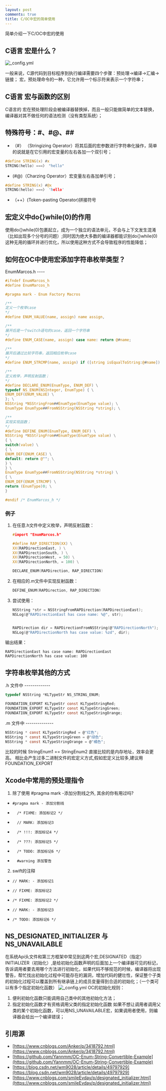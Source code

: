 ```yaml
---
layout: post
comments: true
title: C/OC中宏的简单使用
---
```


简单介绍一下C/OC中宏的使用

## C语言 宏是什么？
![_config.yml](/images/gcc_make_step.jpeg)

一般来说，C源代码到目标程序到执行编译需要四个步骤：预处理->编译->汇编->链接；
宏，预处理命令的一种，它允许用一个标示符来表示一个字符串；

## C语言 宏与函数的区别
C语言的 宏在预处理阶段会被编译器替换掉，而且一般只能做简单的文本替换，编译器对其不做任何的语法检测（没有类型系统）；

## 特殊符号：#、#@、##
+ （#） （Stringizing Operator）将其后面的宏参数进行字符串化操作，简单的说就是在它引用的宏变量的左右各加一个双引号；
```c
#define STRING(x) #x
STRING(hello) ===〉 "hello"
```
+ (#@)（Charzing Operator）宏变量左右各加单引号；
```c
#define STRING(x) #@x
STRING(hello) ===〉 'hello'
```
+ （++）(Token-pasting Operator)拼接符号

## 宏定义中do{}while(0)的作用
使用do{}while(0)包裹起立，成为一个独立的语法单元，不会与上下文发生混淆（比如出现多个分号的问题）;同时因为绝大多数的编译器都能识别do{}while(0)这种无用的循环并进行优化，所以使用这种方式不会导致程序的性能降低；

## 如何在OC中使用宏添加字符串枚举类型？
 EnumMarcos.h ----
 ```c
 #ifndef EnumMarcos_h
#define EnumMarcos_h

#pragma mark - Enum Factory Macros

/**
 定义一个枚举case
 */
#define ENUM_VALUE(name, assign) name assign,

/**
 展开后是一个switch语句的case，返回一个字符串
 */
#define ENUM_CASE(name, assign) case name: return @#name;

/**
 展开后通过比较字符串，返回相应枚举case
 */
#define ENUM_STRCMP(name, assign) if ([string isEqualToString:@#name]) return name;

/**
 定义枚举，声明反射函数；
 */
#define DECLARE_ENUM(EnumType, ENUM_DEF) \
typedef NS_ENUM(NSInteger, EnumType) { \
ENUM_DEF(ENUM_VALUE) \
}; \
NSString *NSStringFrom##EnumType(EnumType value); \
EnumType EnumType##FromNSString(NSString *string); \

/**
 实现实现函数；
 */
#define DEFINE_ENUM(EnumType, ENUM_DEF) \
NSString *NSStringFrom##EnumType(EnumType value) \
{ \
switch(value) \
{ \
ENUM_DEF(ENUM_CASE) \
default: return @""; \
} \
} \
EnumType EnumType##FromNSString(NSString *string) \
{ \
ENUM_DEF(ENUM_STRCMP) \
return (EnumType)0; \
}

#endif /* EnumMarcos_h */
 ```
### 例子

1. 在任意.h文件中定义枚举，声明反射函数：

	```c
	#import "EnumMarcos.h"

	#define RAP_DIRECTION(XX) \
	XX(RAPDirectionEast, ) \
	XX(RAPDirectionSouth, ) \
	XX(RAPDirectionWest, = 50) \
	XX(RAPDirectionNorth, = 100) \

	DECLARE_ENUM(RAPDirection, RAP_DIRECTION)
	```

2. 在相应的.m文件中实现反射函数：

	```c
	DEFINE_ENUM(RAPDirection, RAP_DIRECTION)
	```

3. 尝试使用：

	```c
    NSString *str = NSStringFromRAPDirection(RAPDirectionEast);
    NSLog(@"RAPDirectionEast has case name: %@", str);
    
    
    RAPDirection dir = RAPDirectionFromNSString(@"RAPDirectionNorth");
    NSLog(@"RAPDirectionNorth has case value: %zd", dir);
	```

输出结果：

```
RAPDirectionEast has case name: RAPDirectionEast
RAPDirectionNorth has case value: 100
```


## 字符串枚举其他的方式
.h 文件中 -------------
```c
typedef NSString *KLTypeStr NS_STRING_ENUM;

FOUNDATION_EXPORT KLTypeStr const KLTypeStringRed;
FOUNDATION_EXPORT KLTypeStr const KLTypeStringGreen;
FOUNDATION_EXPORT KLTypeStr const KLTypeStringOrange;
```
.m 文件中 --------------
```c
NSString * const KLTypeStringRed = @"红色";
NSString * const KLTypeStringGreen = @"绿色";
NSString * const KLTypeStringOrange = @"橘色"; 
```
比较的时候 StringEnum1 == StringEnum2 直接比较的是内存地址，效率会更高。
相比会产生过多二进制文件的宏定义方式,假如宏定义比较多,建议用FOUNDATION_EXPORT

## Xcode中常用的预处理指令
1. 除了使用 #pragma mark -添加分割线之外, 其余的你有用过吗?
*     #pragma mark - 添加分割线
* 		/* FIXME: 添加标记2 */
* 		// MARK: 添加标记3
* 		/* !!!: 添加标记4 */
* 		/* ???: 添加标记5 */
* 		/* TODO: 添加标记6 */
* 		#warning 添加警告
2. swift的注释
*     // MARK: - 添加标记1   
*     // FIXME: 添加标记2    
*     /* FIXME: 添加标记2 */    
*     // MARK: - 添加标记3    
*     /* TODO: 添加标记6 */  

## NS_DESIGNATED_INITIALIZER 与 NS_UNAVAILABLE
在系统Api头文件和第三方框架中常见到这两个宏,DESIGNATED（指定）INITIALIZER（初始化）,是给初始化函数声明的后面加上一个编译器可见的标记，告诉调用者要去用哪个方法进行初始化，如果代码不够规范的时候，编译器将出现警告，帮忙找出初始化过程中可能存在的漏洞，增加代码的健壮性，保证整个子类的初始化过程可以覆盖到所有继承链上的成员变量得到合适的初始化；（一个类可以有多个指定初始化函数）
![_config.yml](/images/o_initializerDelegation01_2x.png)
OC的初始化规则：
1. 便利初始化函数只能调用自己类中的其他初始化方法；
2. 指定初始化函数才有资格调用父类的指定初始化函数
如果不想让调用者调用父类的某个初始化函数，可以用NS_UNAVAILABLE宏，如果调用者使用，则编译器会给出一个编译错误；

## 引用源
+ [https://www.cnblogs.com/Anker/p/3418792.html](https://www.cnblogs.com/Anker/p/3418792.html)
+ [https://github.com/Yannmm/OC-Enum-String-Convertible-Example](https://github.com/Yannmm/OC-Enum-String-Convertible-Example)
+ [https://blog.csdn.net/wm9028/article/details/49797929](https://blog.csdn.net/wm9028/article/details/49797929)
+ [https://www.cnblogs.com/smileEvday/p/designated_initializer.html](https://www.cnblogs.com/smileEvday/p/designated_initializer.html)

